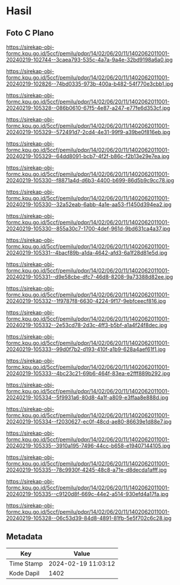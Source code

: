 # Hasil

## Foto C Plano

https://sirekap-obj-formc.kpu.go.id/5ccf/pemilu/pdpr/14/02/06/20/11/1402062011001-20240219-102744--3caea793-535c-4a7a-9a4e-32bd9198a6a0.jpg

https://sirekap-obj-formc.kpu.go.id/5ccf/pemilu/pdpr/14/02/06/20/11/1402062011001-20240219-102826--74bd0335-973b-400a-b482-54f770e3cbb1.jpg

https://sirekap-obj-formc.kpu.go.id/5ccf/pemilu/pdpr/14/02/06/20/11/1402062011001-20240219-105328--086b0610-67f5-4e87-a247-e77fe6d353cf.jpg

https://sirekap-obj-formc.kpu.go.id/5ccf/pemilu/pdpr/14/02/06/20/11/1402062011001-20240219-105329--572491d7-2cd4-4e31-99f9-a39be0f816eb.jpg

https://sirekap-obj-formc.kpu.go.id/5ccf/pemilu/pdpr/14/02/06/20/11/1402062011001-20240219-105329--64dd8091-bcb7-4f2f-b86c-f2b13e29e7ea.jpg

https://sirekap-obj-formc.kpu.go.id/5ccf/pemilu/pdpr/14/02/06/20/11/1402062011001-20240219-105330--f8871a4d-d6b3-4400-b699-86d5b9c9cc78.jpg

https://sirekap-obj-formc.kpu.go.id/5ccf/pemilu/pdpr/14/02/06/20/11/1402062011001-20240219-105330--32a52eab-6abb-4a1e-aa53-f1450d394ea2.jpg

https://sirekap-obj-formc.kpu.go.id/5ccf/pemilu/pdpr/14/02/06/20/11/1402062011001-20240219-105330--855a30c7-1700-4def-961d-9bd631ca4a37.jpg

https://sirekap-obj-formc.kpu.go.id/5ccf/pemilu/pdpr/14/02/06/20/11/1402062011001-20240219-105331--4bacf89b-a1da-4642-afd3-6a1f28d81e5d.jpg

https://sirekap-obj-formc.kpu.go.id/5ccf/pemilu/pdpr/14/02/06/20/11/1402062011001-20240219-105331--d9e58cbe-dfc7-46d8-8208-9a73388d82ee.jpg

https://sirekap-obj-formc.kpu.go.id/5ccf/pemilu/pdpr/14/02/06/20/11/1402062011001-20240219-105332--1f9787f8-6630-4224-9f17-9ebfceecf816.jpg

https://sirekap-obj-formc.kpu.go.id/5ccf/pemilu/pdpr/14/02/06/20/11/1402062011001-20240219-105332--2e53cd78-2d3c-4ff3-b5bf-a1a4f24f8dec.jpg

https://sirekap-obj-formc.kpu.go.id/5ccf/pemilu/pdpr/14/02/06/20/11/1402062011001-20240219-105333--99d0f7b2-d193-410f-a1b9-628a4aef61f1.jpg

https://sirekap-obj-formc.kpu.go.id/5ccf/pemilu/pdpr/14/02/06/20/11/1402062011001-20240219-105333--4bc23c21-69b6-464f-83ea-e2fff889b292.jpg

https://sirekap-obj-formc.kpu.go.id/5ccf/pemilu/pdpr/14/02/06/20/11/1402062011001-20240219-105334--5f9931a6-80d8-4a1f-a809-e3ffaa8e888d.jpg

https://sirekap-obj-formc.kpu.go.id/5ccf/pemilu/pdpr/14/02/06/20/11/1402062011001-20240219-105334--f2030627-ec0f-48cd-ae80-86639e1d88e7.jpg

https://sirekap-obj-formc.kpu.go.id/5ccf/pemilu/pdpr/14/02/06/20/11/1402062011001-20240219-105335--3910a195-7496-44cc-b658-e19407144105.jpg

https://sirekap-obj-formc.kpu.go.id/5ccf/pemilu/pdpr/14/02/06/20/11/1402062011001-20240219-105335--78c9930f-4245-48c8-a71e-d8decda1afff.jpg

https://sirekap-obj-formc.kpu.go.id/5ccf/pemilu/pdpr/14/02/06/20/11/1402062011001-20240219-105335--c9120d8f-669c-44e2-a514-930efd4a17fa.jpg

https://sirekap-obj-formc.kpu.go.id/5ccf/pemilu/pdpr/14/02/06/20/11/1402062011001-20240219-105328--06c53d39-84d8-4891-81fb-5e5f702c6c28.jpg


## Metadata

| Key        | Value               |
| ---------- | ------------------- |
| Time Stamp | 2024-02-19 11:03:12 |
| Kode Dapil | 1402                |



